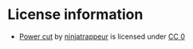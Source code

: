 # License information
* [Power cut](https://freesound.org/people/ninjatrappeur/sounds/400194/) by [ninjatrappeur](https://freesound.org/people/ninjatrappeur/) is licensed under [CC 0](http://creativecommons.org/publicdomain/zero/1.0/)
